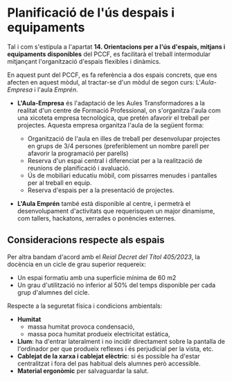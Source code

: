 # Planificació de l'ús despais i equipaments

<!-- De la guia:

Haurem de planificar l'ús dels espais i els equipaments tenint en compte el que estipula el punt 2.3.13 del PCCF. És important que els equips educatius en conjunt faciliten el treball intermodular mitjançant l'organització d'espais flexibles i dinàmics. Òbviament, subjecta a les possibilitats del centre.

-->

Tal i com s'estipula a l'apartat **14. Orientacions per a l'ús d'espais, mitjans i equipaments disponibles** del PCCF, es facilitarà el treball intermodular mitjançant l'organització d'espais flexibles i dinàmics.

En aquest punt del PCCF, es fa referència a dos espais concrets, que ens afecten en aquest mòdul, al tractar-se d'un mòdul de segon curs: L'*Aula-Empresa* i l'aula *Emprén*.

* **L'Aula-Empresa** és l'adaptació de les Aules Transformadores a la realitat d'un centre de Formació Professional, on s'organitza l'aula com una xicoteta empresa tecnològica, que pretén afavorir el treball per projectes. Aquesta empresa organitza l'aula de la següent forma:

    * Organització de l'aula en illes de treball per desenvolupar projectes en grups de 3/4 persones (preferiblement un nombre parell per afavorir la programació per parells)
    * Reserva d'un espai central i diferenciat per a la realització de reunions de planificació i avaluació.
    * Ús de mobiliari educatiu mòbil, com pissarres menudes i pantalles per al treball en equip.
    * Reserva d'espais per a la presentació de projectes.

* **L'Aula Emprén** també està disponible al centre, i permetrà el desenvolupament d'activitats que requerisquen un major dinamisme, com tallers, hackatons, xerrades o ponències externes.

## Consideracions respecte als espais

Per altra bandam d'acord amb el *Reial Decret del Títol 405/2023*, la docència en un cicle de grau superior requereix:

* Un espai formatiu amb una superfície mínima de 60 m2
* Un grau d'utilització no inferior al 50% del temps disponible per cada grup d'alumnes del cicle.

Respecte a la seguretat física i condicions ambientals:

* **Humitat**
    * massa humitat provoca condensació,
    * massa poca humitat produeix electricitat estàtica,
* **Llum**: ha d'entrar lateralment i no incidir directament sobre la pantalla de l'ordinador per que produeix reflexes i és perjudicial per la vista, etc.
* **Cablejat de la xarxa i cablejat elèctric**: si és possible ha d'estar centralitzat i fora del pas habitual dels alumnes però accessible.
* **Material ergonòmic** per salvaguardar la salut.
